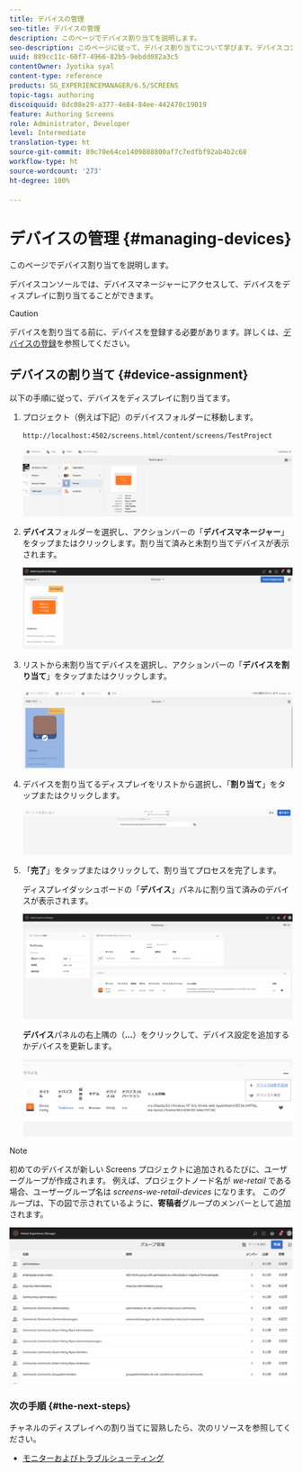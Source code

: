 ```yaml
---
title: デバイスの管理
seo-title: デバイスの管理
description: このページでデバイス割り当てを説明します。
seo-description: このページに従って、デバイス割り当てについて学びます。デバイスコンソールでは、デバイスマネージャーにアクセスして、デバイスをディスプレイに割り当てることができます。
uuid: 889cc11c-60f7-4966-82b5-9ebdd082a3c5
contentOwner: Jyotika syal
content-type: reference
products: SG_EXPERIENCEMANAGER/6.5/SCREENS
topic-tags: authoring
discoiquuid: 8dc08e29-a377-4e84-84ee-442470c19019
feature: Authoring Screens
role: Administrator, Developer
level: Intermediate
translation-type: ht
source-git-commit: 89c70e64ce1409888800af7c7edfbf92ab4b2c68
workflow-type: ht
source-wordcount: '273'
ht-degree: 100%

---
```



# デバイスの管理 {#managing-devices}

このページでデバイス割り当てを説明します。

デバイスコンソールでは、デバイスマネージャーにアクセスして、デバイスをディスプレイに割り当てることができます。

>[!CAUTION]
>
>デバイスを割り当てる前に、デバイスを登録する必要があります。詳しくは、[デバイスの登録](device-registration.md)を参照してください。

## デバイスの割り当て {#device-assignment}

以下の手順に従って、デバイスをディスプレイに割り当てます。

1. プロジェクト（例えば下記）のデバイスフォルダーに移動します。

   `http://localhost:4502/screens.html/content/screens/TestProject`

   ![chlimage_1-32](assets/chlimage_1-32.png)

1. **デバイス**&#x200B;フォルダーを選択し、アクションバーの「**デバイスマネージャー**」をタップまたはクリックします。割り当て済みと未割り当てデバイスが表示されます。

   ![chlimage_1-33](assets/chlimage_1-33.png)

1. リストから未割り当てデバイスを選択し、アクションバーの「**デバイスを割り当て**」をタップまたはクリックします。

   ![chlimage_1-34](assets/chlimage_1-34.png)

1. デバイスを割り当てるディスプレイをリストから選択し、「**割り当て**」をタップまたはクリックします。

   ![chlimage_1-35](assets/chlimage_1-35.png)

1. 「**完了**」をタップまたはクリックして、割り当てプロセスを完了します。


   ディスプレイダッシュボードの「**デバイス**」パネルに割り当て済みのデバイスが表示されます。

   ![chlimage_1-37](assets/chlimage_1-37.png)

   **デバイス**&#x200B;パネルの右上隅の（**...**）をクリックして、デバイス設定を追加するかデバイスを更新します。

   ![chlimage_1-38](assets/chlimage_1-38.png)

>[!NOTE]
>
>初めてのデバイスが新しい Screens プロジェクトに追加されるたびに、ユーザーグループが作成されます。
>例えば、プロジェクトノード名が *we-retail* である場合、ユーザーグループ名は *screens-we-retail-devices* になります。
>このグループは、下の図で示されているように、**寄稿者**&#x200B;グループのメンバーとして追加されます。

![chlimage_1-39](assets/chlimage_1-39.png)

### 次の手順 {#the-next-steps}

チャネルのディスプレイへの割り当てに習熟したら、次のリソースを参照してください。

* [モニターおよびトラブルシューティング](monitoring-screens.md)

